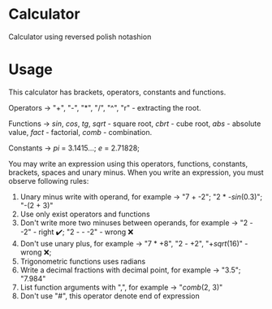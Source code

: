 # Calculator
Calculator using reversed polish notashion

# Usage
This calculator has brackets, operators, constants and functions.

Operators -> "+", "-", "*", "/", "^", "r" - extracting the root.

Functions -> *sin*, *cos*, *tg*, *sqrt* - square root, *cbrt* - cube root, *abs* - absolute value, *fact* - factorial, *comb* - combination.

Constants -> *pi* = 3.1415...; *e* = 2.71828;

You may write an expression using this operators, functions, constants, brackets, spaces and unary minus. When you write an expression, you must observe following rules:
1. Unary minus write with operand, for example -> "7 + -2"; "2 * -*sin*(0.3)"; "-(2 + 3)"
2. Use only exist operators and functions
3. Don't write more two minuses between operands, for example -> "2 - -2" - right :heavy_check_mark:; "2 - - -2" - wrong :x:
4. Don't use unary plus, for example -> "7 * +8", "2 - +2", "+*sqrt*(16)" - wrong :x:;
5. Trigonometric functions uses radians
6. Write a decimal fractions with decimal point, for example -> "3.5"; "7.984"
7. List function arguments with ",", for example -> "*comb*(2, 3)"
8. Don't use "#", this operator denote end of expression
